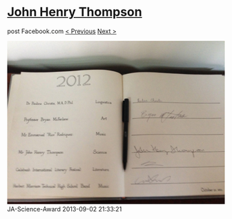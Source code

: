 # [John Henry Thompson](../README.md)
post Facebook.com
[< Previous](2013-09-02-39.md) [Next >](2013-09-02-41.md)

[![](../media/2013-09-02/JA-Science-Award-29.jpg)](../README.md)
JA-Science-Award
2013-09-02 21:33:21